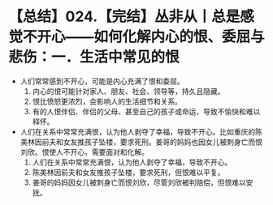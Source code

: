 # 【总结】024.【完结】丛非从丨总是感觉不开心——如何化解内心的恨、委屈与悲伤：一．生活中常见的恨

-   人们常常感到不开心，可能是内心充满了恨和委屈。
    1.  内心的恨可能针对家人、朋友、社会、领导等，持久且隐藏。
    2.  恨比愤怒更浓烈，会影响人的生活细节和关系。
    3.  有的人恨伴侣、伴侣的父母、甚至自己的孩子或命运，导致不愉快和难以释怀。
-   人们在关系中常常充满恨，认为他人剥夺了幸福，导致不开心。比如重庆的陈美林因前夫和女友推孩子坠楼，要求死刑。姜哥的妈妈也因女儿被刺身亡而恨刘欣。恨使人不开心，需要面对和化解。
    1.  人们在关系中常常充满恨，认为他人剥夺了幸福，导致不开心。
    2.  陈美林因前夫和女友推孩子坠楼，要求死刑，但恨难以平复。
    3.  姜哥的妈妈因女儿被刺身亡而恨刘欣，尽管刘欣被判赔偿，但恨难以安抚。